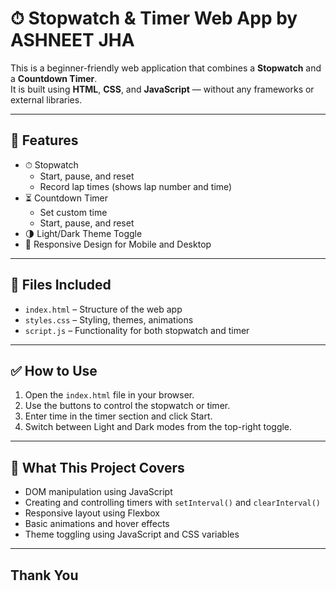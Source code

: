 # ⏱ Stopwatch & Timer Web App by ASHNEET JHA

This is a beginner-friendly web application that combines a **Stopwatch** and a **Countdown Timer**.  
It is built using **HTML**, **CSS**, and **JavaScript** — without any frameworks or external libraries.

---

## 🔧 Features

- ⏱ Stopwatch  
  - Start, pause, and reset
  - Record lap times (shows lap number and time)
- ⏳ Countdown Timer  
  - Set custom time
  - Start, pause, and reset
- 🌗 Light/Dark Theme Toggle
- 📱 Responsive Design for Mobile and Desktop

---

## 📁 Files Included

- `index.html` – Structure of the web app
- `styles.css` – Styling, themes, animations
- `script.js` – Functionality for both stopwatch and timer

---

## ✅ How to Use

1. Open the `index.html` file in your browser.
2. Use the buttons to control the stopwatch or timer.
3. Enter time in the timer section and click Start.
4. Switch between Light and Dark modes from the top-right toggle.

---

## 🎯 What This Project Covers

- DOM manipulation using JavaScript
- Creating and controlling timers with `setInterval()` and `clearInterval()`
- Responsive layout using Flexbox
- Basic animations and hover effects
- Theme toggling using JavaScript and CSS variables
---

## Thank You
